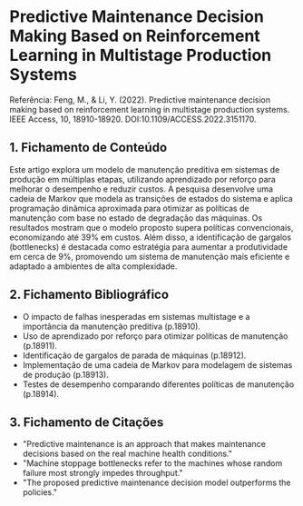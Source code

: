# Predictive Maintenance Decision Making Based on Reinforcement Learning in Multistage Production Systems

Referência: Feng, M., & Li, Y. (2022). Predictive maintenance decision making based on reinforcement learning in multistage production systems. IEEE Access, 10, 18910-18920. DOI:10.1109/ACCESS.2022.3151170.

## 1. Fichamento de Conteúdo

Este artigo explora um modelo de manutenção preditiva em sistemas de produção em múltiplas etapas, utilizando aprendizado por reforço para melhorar o desempenho e reduzir custos. A pesquisa desenvolve uma cadeia de Markov que modela as transições de estados do sistema e aplica programação dinâmica aproximada para otimizar as políticas de manutenção com base no estado de degradação das máquinas. Os resultados mostram que o modelo proposto supera políticas convencionais, economizando até 39% em custos. Além disso, a identificação de gargalos (bottlenecks) é destacada como estratégia para aumentar a produtividade em cerca de 9%, promovendo um sistema de manutenção mais eficiente e adaptado a ambientes de alta complexidade.


## 2. Fichamento Bibliográfico 

* O impacto de falhas inesperadas em sistemas multistage e a importância da manutenção preditiva (p.18910).
* Uso de aprendizado por reforço para otimizar políticas de manutenção (p.18911).
* Identificação de gargalos de parada de máquinas (p.18912).
* Implementação de uma cadeia de Markov para modelagem de sistemas de produção (p.18913).
* Testes de desempenho comparando diferentes políticas de manutenção (p.18914).

## 3. Fichamento de Citações 

* "Predictive maintenance is an approach that makes maintenance decisions based on the real machine health conditions."
* "Machine stoppage bottlenecks refer to the machines whose random failure most strongly impedes throughput."
* "The proposed predictive maintenance decision model outperforms the policies."
